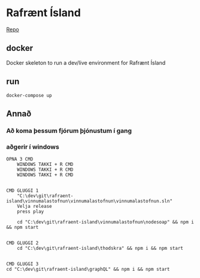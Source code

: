 # Rafrænt Ísland
[Repo](https://github.com/guttih/rafraent-island)

## docker
Docker skeleton to run a dev/live environment for Rafrænt Ísland

## run
`docker-compose up`



## Annað
### Að koma þessum fjórum þjónustum í gang

### aðgerir í windows
````
OPNA 3 CMD 
	WINDOWS TAKKI + R CMD
	WINDOWS TAKKI + R CMD
	WINDOWS TAKKI + R CMD


CMD GLUGGI 1
	"C:\dev\git\rafraent-island\vinnumalastofnun\vinnumalastofnun\vinnumalastofnun.sln"
	Velja release 
	press play
	
    cd "C:\dev\git\rafraent-island\vinnumalastofnun\nodesoap" && npm i && npm start
	
	
CMD GLUGGI 2
	cd "C:\dev\git\rafraent-island\thodskra" && npm i && npm start


CMD GLUGGI 3
cd "C:\dev\git\rafraent-island\graphQL" && npm i && npm start
````